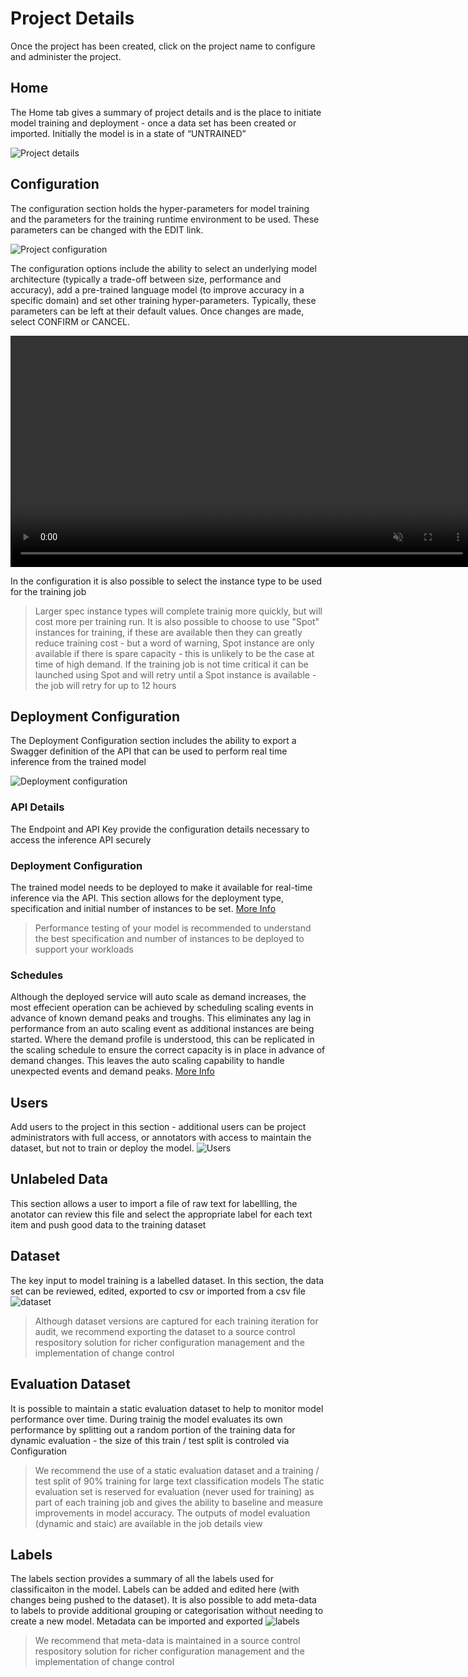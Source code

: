 # Project Details

Once the project has been created, click on the project name to configure and administer the project. 

## Home

The Home tab gives a summary of project details and is the place to initiate model training and deployment - once a data set has been created or imported. 
Initially the model is in a state of “UNTRAINED” 

![Project details](../img/project-details/project-details-01.png)

## Configuration

The configuration section holds the hyper-parameters for model training and the parameters for the training runtime environment to be used. These parameters can be changed with the EDIT link.

![Project configuration](../img/project-details/project-configuration-01.png)

The configuration options include the ability to select an underlying model architecture (typically a trade-off between size, performance and accuracy), add a pre-trained language model (to improve accuracy in a specific domain) and set other training hyper-parameters. Typically, these parameters can be left at their default values. Once changes are made, select CONFIRM or CANCEL.

<video autoplay muted loop width="740" controls>
  <source src="../video/test.mp4" type="video/mp4"/>
  Your browser does not support the video tag.
</video>

In the configuration it is also possible to select the instance type to be used for the training job
>Larger spec instance types will complete trainig more quickly, but will cost more per training run. It is also possible to choose to use "Spot" instances for training, if these are available then they can greatly reduce training cost - but a word of warning, Spot instance are only available if there is spare capacity - this is unlikely to be the case at time of high demand. If the training job is not time critical it can be launched using Spot and will retry until a Spot instance is available - the job will retry for up to 12 hours 

## Deployment Configuration

The Deployment Configuration section includes the ability to export a Swagger definition of the API that can be used to perform real time inference from the trained model  

![Deployment configuration](../img/project-details/deployment-configuration.png)

### API Details

The Endpoint and API Key provide the configuration details necessary to access the inference API securely

### Deployment Configuration

The trained model needs to be deployed to make it available for real-time inference via the API. This section allows for the deployment type, specification and initial number of instances to be set. [More Info](../user-guide/03-maintain-deployment-configuration.md#deployment-configuration)
> Performance testing of your model is recommended to understand the best specification and number of instances to be deployed to support your workloads

### Schedules
Although the deployed service will auto scale as demand increases, the most effecient operation can be achieved by scheduling scaling events in advance of known demand peaks and troughs. This eliminates any lag in performance from an auto scaling event as additional instances are being started. Where the demand profile is understood, this can be replicated in the scaling schedule to ensure the correct capacity is in place in advance of demand changes. This leaves the auto scaling capability to handle unexpected events and demand peaks. [More Info](../user-guide/03-maintain-deployment-configuration.md#schedules)  

## Users

Add users to the project in this section - additional users can be project administrators with full access, or annotators with access to maintain the dataset, but not to train or deploy the model.
![Users](../img/project-details/users.png)

## Unlabeled Data

This section allows a user to import a file of raw text for labellling, the anotator can review this file and select the appropriate label for each text item and push good data to the training dataset

## Dataset

The key input to model training is a labelled dataset. In this section, the data set can be reviewed, edited, exported to csv or imported from a csv file
![dataset](../img/project-details/dataset.png)

> Although dataset versions are captured for each training iteration for audit, we recommend exporting the dataset to a source control respository solution for richer configuration management and the implementation of change control

## Evaluation Dataset

It is possible to maintain a static evaluation dataset to help to monitor model performance over time. During trainig the model evaluates its own performance by splitting out a random portion of the training data for dynamic evaluation - the size of this train / test split is controled via Configuration 
> We recommend the use of a static evaluation dataset and a training / test split of 90% training for large text classification models
The static evaluation set is reserved for evaluation (never used for training) as part of each training job and gives the ability to baseline and measure improvements in model accuracy. The outputs of model evaluation (dynamic and staic) are available in the job details view

## Labels

The labels section provides a summary of all the labels used for classificaiton in the model. Labels can be added and edited here (with changes being pushed to the dataset). It is also possible to add meta-data to labels to provide additional grouping or categorisation without needing to create a new model. Metadata can be imported and exported
![labels](../img/project-details/labels.png)

> We recommend that meta-data is maintained in a source control respository solution for richer configuration management and the implementation of change control